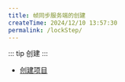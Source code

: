```yaml
---
title: 帧同步服务端的创建
createTime: 2024/12/10 13:57:30
permalink: /lockStep/
---
```

::: tip 创建
:::

+ [创建项目](./create.md)
